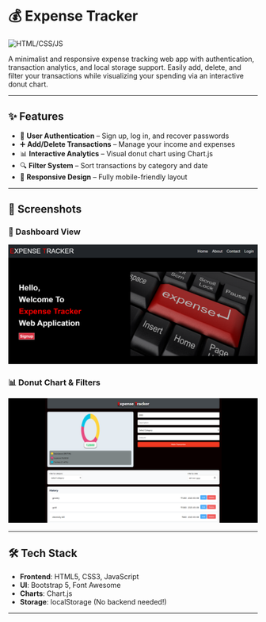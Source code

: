 # 💰 Expense Tracker

![HTML/CSS/JS](https://img.shields.io/badge/stack-HTML%2FCSS%2FJS-red)

A minimalist and responsive expense tracking web app with authentication, transaction analytics, and local storage support. Easily add, delete, and filter your transactions while visualizing your spending via an interactive donut chart.

---

## ✨ Features

- 🔐 **User Authentication** – Sign up, log in, and recover passwords
- ➕ **Add/Delete Transactions** – Manage your income and expenses
- 📊 **Interactive Analytics** – Visual donut chart using Chart.js
- 🔍 **Filter System** – Sort transactions by category and date
- 📱 **Responsive Design** – Fully mobile-friendly layout

---

## 📸 Screenshots

### 🧾 Dashboard View  
![App Screenshot](./assets/Expense1.png)

### 📊 Donut Chart & Filters  
![App Screenshot](./assets/Expense2.png)

---

## 🛠️ Tech Stack

- **Frontend**: HTML5, CSS3, JavaScript
- **UI**: Bootstrap 5, Font Awesome
- **Charts**: Chart.js
- **Storage**: localStorage (No backend needed!)

---

